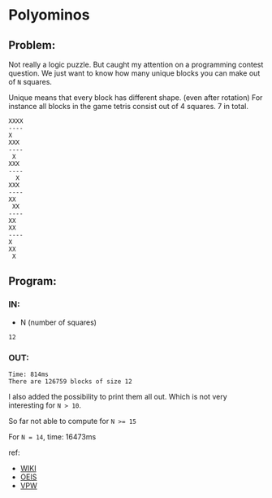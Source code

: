 # Polyominos

## Problem:
Not really a logic puzzle. But caught my attention on a programming contest question. 
We just want to know how many unique blocks you can make out of `N` squares.

Unique means that every block has different shape. (even after rotation)
For instance all blocks in the game tetris consist out of 4 squares. 7 in total.
```
XXXX
----
X
XXX
----
 X
XXX
----
  X
XXX
----
XX
 XX
----
XX
XX
----
X
XX
 X
```


## Program:
### IN:
 * N (number of squares)
```
12
```
### OUT:
```
Time: 814ms
There are 126759 blocks of size 12
```

I also added the possibility to print them all out. Which is not very interesting for `N > 10`.

So far not able to compute for `N >= 15`

For `N = 14`, time: 16473ms

ref: 
 - [WIKI](https://en.wikipedia.org/wiki/Polyomino)
 - [OEIS](https://oeis.org/A000988/list)
 - [VPW](http://www.vlaamseprogrammeerwedstrijd.be/2015/oefenvragen.php)
